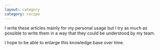 ```yaml
---
layout: category
category: recipe
---
```


I write these articles mainly for my personal usage but I try as much as possible to write them in a way that they could be
understood by my team.

I hope to be able to enlarge this knowledge base over time.